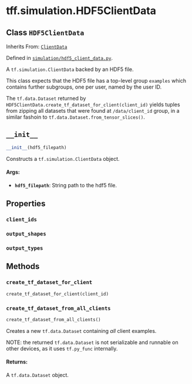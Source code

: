 <div itemscope itemtype="http://developers.google.com/ReferenceObject">
<meta itemprop="name" content="tff.simulation.HDF5ClientData" />
<meta itemprop="path" content="Stable" />
<meta itemprop="property" content="client_ids"/>
<meta itemprop="property" content="output_shapes"/>
<meta itemprop="property" content="output_types"/>
<meta itemprop="property" content="__init__"/>
<meta itemprop="property" content="create_tf_dataset_for_client"/>
<meta itemprop="property" content="create_tf_dataset_from_all_clients"/>
</div>

# tff.simulation.HDF5ClientData

## Class `HDF5ClientData`

Inherits From: [`ClientData`](../../tff/simulation/ClientData.md)

Defined in
[`simulation/hdf5_client_data.py`](http://github.com/tensorflow/federated/tree/master/tensorflow_federated/python/simulation/hdf5_client_data.py).

A `tf.simulation.ClientData` backed by an HDF5 file.

This class expects that the HDF5 file has a top-level group `examples` which
contains further subgroups, one per user, named by the user ID.

The `tf.data.Dataset` returned by
`HDF5ClientData.create_tf_dataset_for_client(client_id)` yields tuples from
zipping all datasets that were found at `/data/client_id` group, in a similar
fashoin to `tf.data.Dataset.from_tensor_slices()`.

<h2 id="__init__"><code>__init__</code></h2>

```python
__init__(hdf5_filepath)
```

Constructs a `tf.simulation.ClientData` object.

#### Args:

*   <b>`hdf5_filepath`</b>: String path to the hdf5 file.

## Properties

<h3 id="client_ids"><code>client_ids</code></h3>

<h3 id="output_shapes"><code>output_shapes</code></h3>

<h3 id="output_types"><code>output_types</code></h3>

## Methods

<h3 id="create_tf_dataset_for_client"><code>create_tf_dataset_for_client</code></h3>

```python
create_tf_dataset_for_client(client_id)
```

<h3 id="create_tf_dataset_from_all_clients"><code>create_tf_dataset_from_all_clients</code></h3>

```python
create_tf_dataset_from_all_clients()
```

Creates a new `tf.data.Dataset` containing _all_ client examples.

NOTE: the returned `tf.data.Dataset` is not serializable and runnable on other
devices, as it uses `tf.py_func` internally.

#### Returns:

A `tf.data.Dataset` object.
